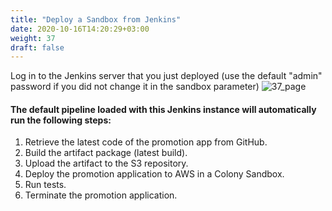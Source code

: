 ```yaml
---
title: "Deploy a Sandbox from Jenkins"
date: 2020-10-16T14:20:29+03:00
weight: 37
draft: false
---
```

Log in to the Jenkins server that you just deployed (use the default "admin" password if you did not change it in the sandbox parameter)
 ![37_page](/images/module3/37_page.png)
 
#### The default pipeline loaded with this Jenkins instance will automatically run the following steps:

1. Retrieve the latest code of the promotion app from GitHub.
2. Build the artifact package (latest build).
3. Upload the artifact to the S3 repository.
4. Deploy the promotion application to AWS in a Colony Sandbox.
5. Run tests.
6. Terminate the promotion application.

